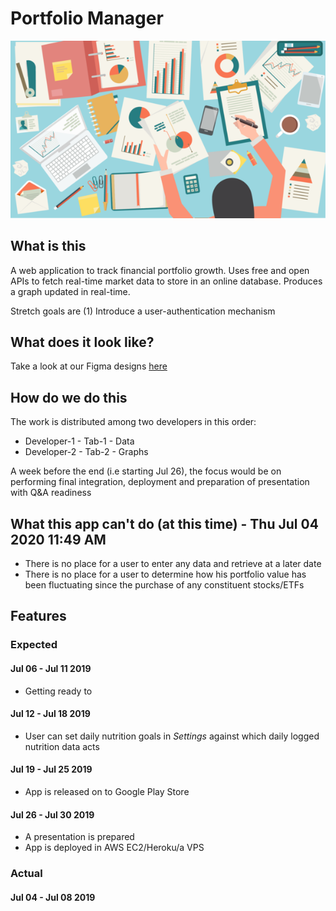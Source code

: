 # Portfolio Manager

![Financial Portfolio - A Manager's Desk](resources/images/financial-portfolio.png)

## What is this

A web application to track financial portfolio growth. Uses free and open APIs to fetch real-time market data to store in an online database. Produces a graph updated in real-time.

Stretch goals are (1) Introduce a user-authentication mechanism

## What does it look like?

Take a look at our Figma designs [here](https://www.figma.com/file/FATHqe7mtnRAiE3SCq2XY4/Phase-1?node-id=0%3A1)

## How do we do this

The work is distributed among two developers in this order:

- Developer-1 - Tab-1 - Data
- Developer-2 - Tab-2 - Graphs

A week before the end (i.e starting Jul 26), the focus would be on performing final integration, deployment and preparation of presentation with Q&A readiness

## What this app can't do (at this time) - Thu Jul 04 2020 11:49 AM

- There is no place for a user to enter any data and retrieve at a later date
- There is no place for a user to determine how his portfolio value has been fluctuating since the purchase of any constituent stocks/ETFs

## Features

### Expected

#### Jul 06 - Jul 11 2019

- Getting ready to

#### Jul 12 - Jul 18 2019

- User can set daily nutrition goals in *Settings* against which daily logged nutrition data acts

#### Jul 19 - Jul 25 2019

- App is released on to Google Play Store

#### Jul 26 - Jul 30 2019

- A presentation is prepared
- App is deployed in AWS EC2/Heroku/a VPS

### Actual

#### Jul 04 - Jul 08 2019
